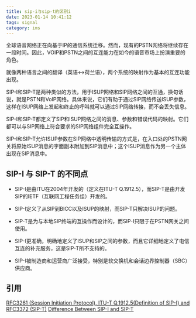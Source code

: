 ```yaml
---
title: sip-i与sip-t的区别i
date: 2023-01-14 10:41:12
tags: signal
category: ims
---
```


全球语音网络正在向基于IP的通信系统迁移。然而，现有的PSTN网络将继续存在一段时间。因此，VOIP和PSTN之间的互连能力在如今的语音市场上扮演重要的角色。

就像两种语言之间的翻译（英语<->荷兰语），两个系统的映射作为基本的互连功能出现。

SIP-I和SIP-T是两种类似的方法，用于ISUP网络和SIP网络之间的互通，换句话说，就是PSTN和VoIP网络。具体来说，它们有助于通过SIP网络传送ISUP参数，这样在ISUP网络上发起和终止的呼叫就可以通过SIP网络转接，而不会丢失信息。

SIP-I和SIP-T都定义了SIP和ISUP网络之间的消息、参数和错误代码的映射。它们都可以与SIP网络上符合要求的SIP网络组件完全互操作。

SIP-I和SIP-T允许ISUP参数在SIP网络中透明传输的方式是，在入口处的PSTN网关将原始ISUP消息的字面副本附加到SIP消息中；这个ISUP消息作为另一个主体出现在SIP消息中。

## SIP-I 与 SIP-T 的不同点

+ SIP-I是由ITU在2004年开发的（定义在ITU-T Q.1912.5），而SIP-T是由开发SIP的IETF（互联网工程任务组）开发的。

+ SIP-I定义了从SIP到BICC以及ISUP的映射，而SIP-T只解决ISUP的问题。

+ SIP-T是为与本地SIP终端的互操作而设计的，而SIP-I只限于在PSTN网关之间使用。

+ SIP-I更准确，明确地定义了ISUP和SIP之间的参数，而且它详细地定义了电信互连的补充服务，这是SIP-T所不支持的。

+ SIP-I被制造商和运营商广泛接受，特别是软交换机和会话边界控制器（SBC）供应商。

## 引用
[RFC3261 (Session Initiation Protocol), ITU-T  Q.1912.5(Definition of SIP-I) and RFC3372 (SIP-T)](https://www.rfc-editor.org/rfc/rfc3261)
[Difference Between SIP-I and SIP-T](https://www.differencebetween.com/difference-between-sip-i-and-sip-t/)
